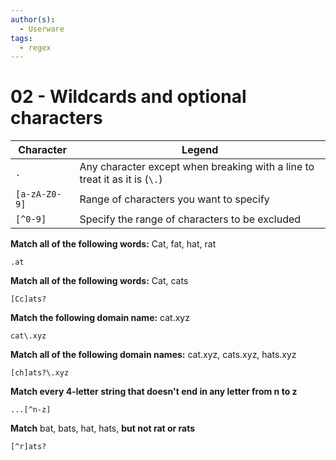```yaml
---
author(s):
  - Userware
tags:
  - regex
---
```

# 02 - Wildcards and optional characters

| Character     | Legend                                                                     |
| ------------- | -------------------------------------------------------------------------- |
| `.`           | Any character except when breaking with a line to treat it as it is (`\.`) |
| `[a-zA-Z0-9]` | Range of characters you want to specify                                    |
| `[^0-9]`      | Specify the range of characters to be excluded                             |

**Match all of the following words:** Cat, fat, hat, rat

```
.at
```

**Match all of the following words:** Cat, cats

```
[Cc]ats?
```

**Match the following domain name:** cat.xyz

```
cat\.xyz
```

**Match all of the following domain names:** cat.xyz, cats.xyz, hats.xyz

```
[ch]ats?\.xyz
```

**Match every 4-letter string that doesn't end in any letter from n to z**

```
...[^n-z]
```

**Match** bat, bats, hat, hats, **but not rat or rats**

```
[^r]ats?
```